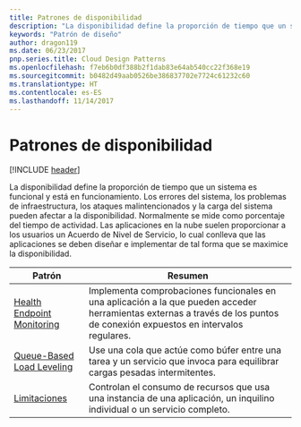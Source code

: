 ```yaml
---
title: Patrones de disponibilidad
description: "La disponibilidad define la proporción de tiempo que un sistema es funcional y está en funcionamiento. Los errores del sistema, los problemas de infraestructura, los ataques malintencionados y la carga del sistema pueden afectar a la disponibilidad. Normalmente se mide como porcentaje del tiempo de actividad. Las aplicaciones en la nube suelen proporcionar a los usuarios un Acuerdo de Nivel de Servicio, lo cual conlleva que las aplicaciones se deben diseñar e implementar de tal forma que se maximice la disponibilidad."
keywords: "Patrón de diseño"
author: dragon119
ms.date: 06/23/2017
pnp.series.title: Cloud Design Patterns
ms.openlocfilehash: f7eb6b0df388b2f1dab83e64ab540cc22f368e19
ms.sourcegitcommit: b0482d49aab0526be386837702e7724c61232c60
ms.translationtype: HT
ms.contentlocale: es-ES
ms.lasthandoff: 11/14/2017
---
```

# <a name="availability-patterns"></a>Patrones de disponibilidad

[!INCLUDE [header](../../_includes/header.md)]

La disponibilidad define la proporción de tiempo que un sistema es funcional y está en funcionamiento. Los errores del sistema, los problemas de infraestructura, los ataques malintencionados y la carga del sistema pueden afectar a la disponibilidad. Normalmente se mide como porcentaje del tiempo de actividad. Las aplicaciones en la nube suelen proporcionar a los usuarios un Acuerdo de Nivel de Servicio, lo cual conlleva que las aplicaciones se deben diseñar e implementar de tal forma que se maximice la disponibilidad.

| Patrón | Resumen |
| ------- | ------- |
| [Health Endpoint Monitoring](../health-endpoint-monitoring.md) | Implementa comprobaciones funcionales en una aplicación a la que pueden acceder herramientas externas a través de los puntos de conexión expuestos en intervalos regulares. |
| [Queue-Based Load Leveling](../queue-based-load-leveling.md) | Use una cola que actúe como búfer entre una tarea y un servicio que invoca para equilibrar cargas pesadas intermitentes. |
| [Limitaciones](../throttling.md) | Controlan el consumo de recursos que usa una instancia de una aplicación, un inquilino individual o un servicio completo. |